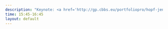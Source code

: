 ```yaml
---
description: "Keynote: <a href='http://gp.cbbs.eu/portfoliopro/hopf-jens-max/'>Jens-Max Hopf</a> (Otto-von-Guericke-Universität Magdeburg)"
time: 15:45-16:45
layout: default
---
```

